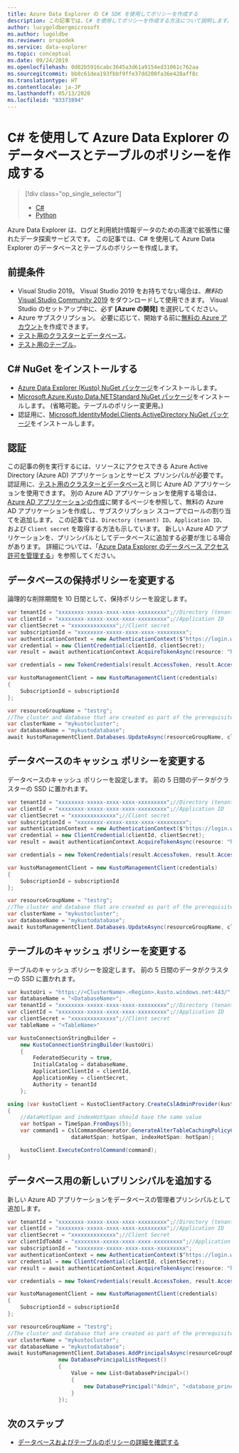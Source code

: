 ```yaml
---
title: Azure Data Explorer の C# SDK を使用してポリシーを作成する
description: この記事では、C# を使用してポリシーを作成する方法について説明します。
author: lucygoldbergmicrosoft
ms.author: lugoldbe
ms.reviewer: orspodek
ms.service: data-explorer
ms.topic: conceptual
ms.date: 09/24/2019
ms.openlocfilehash: 0d02b5916cabc3645a3d61a9154ed31061c762aa
ms.sourcegitcommit: bb8c61dea193fbbf9ffe37dd200fa36e428aff8c
ms.translationtype: HT
ms.contentlocale: ja-JP
ms.lasthandoff: 05/13/2020
ms.locfileid: "83373894"
---
```

# <a name="create-database-and-table-policies-for-azure-data-explorer-by-using-c"></a>C# を使用して Azure Data Explorer のデータベースとテーブルのポリシーを作成する

> [!div class="op_single_selector"]
> * [C#](database-table-policies-csharp.md)
> * [Python](database-table-policies-python.md)
>

Azure Data Explorer は、ログと利用統計情報データのための高速で拡張性に優れたデータ探索サービスです。 この記事では、C# を使用して Azure Data Explorer のデータベースとテーブルのポリシーを作成します。

## <a name="prerequisites"></a>前提条件

* Visual Studio 2019。 Visual Studio 2019 をお持ちでない場合は、*無料*の [Visual Studio Community 2019](https://www.visualstudio.com/downloads/) をダウンロードして使用できます。 Visual Studio のセットアップ中に、必ず **[Azure の開発]** を選択してください。
* Azure サブスクリプション。 必要に応じて、開始する前に[無料の Azure アカウント](https://azure.microsoft.com/free/)を作成できます。
* [テスト用のクラスターとデータベース](create-cluster-database-csharp.md)。
* [テスト用のテーブル](net-standard-ingest-data.md#create-a-table-on-your-test-cluster)。

## <a name="install-c-nuget"></a>C# NuGet をインストールする

* [Azure Data Explorer (Kusto) NuGet パッケージ](https://www.nuget.org/packages/Microsoft.Azure.Management.Kusto/)をインストールします。
* [Microsoft.Azure.Kusto.Data.NETStandard NuGet パッケージ](https://www.nuget.org/packages/Microsoft.Azure.Kusto.Data.NETStandard/)をインストールします。 (省略可能。テーブルのポリシー変更用。)
* 認証用に、[Microsoft.IdentityModel.Clients.ActiveDirectory NuGet パッケージ](https://www.nuget.org/packages/Microsoft.IdentityModel.Clients.ActiveDirectory/)をインストールします。

## <a name="authentication"></a>認証
この記事の例を実行するには、リソースにアクセスできる Azure Active Directory (Azure AD) アプリケーションとサービス プリンシパルが必要です。 認証用に、[テスト用のクラスターとデータベース](create-cluster-database-csharp.md#authentication)と同じ Azure AD アプリケーションを使用できます。 別の Azure AD アプリケーションを使用する場合は、[Azure AD アプリケーションの作成](https://docs.microsoft.com/azure/active-directory/develop/howto-create-service-principal-portal)に関するページを参照して、無料の Azure AD アプリケーションを作成し、サブスクリプション スコープでロールの割り当てを追加します。 この記事では、`Directory (tenant) ID`、`Application ID`、および `Client secret` を取得する方法も示しています。 新しい Azure AD アプリケーションを、プリンシパルとしてデータベースに追加する必要が生じる場合があります。 詳細については、「[Azure Data Explorer のデータベース アクセス許可を管理する](manage-database-permissions.md)」を参照してください。

## <a name="alter-database-retention-policy"></a>データベースの保持ポリシーを変更する
論理的な削除期間を 10 日間として、保持ポリシーを設定します。
    
```csharp
var tenantId = "xxxxxxxx-xxxxx-xxxx-xxxx-xxxxxxxxx";//Directory (tenant) ID
var clientId = "xxxxxxxx-xxxxx-xxxx-xxxx-xxxxxxxxx";//Application ID
var clientSecret = "xxxxxxxxxxxxxx";//Client secret
var subscriptionId = "xxxxxxxx-xxxxx-xxxx-xxxx-xxxxxxxxx";
var authenticationContext = new AuthenticationContext($"https://login.windows.net/{tenantId}");
var credential = new ClientCredential(clientId, clientSecret);
var result = await authenticationContext.AcquireTokenAsync(resource: "https://management.core.windows.net/", clientCredential: credential);

var credentials = new TokenCredentials(result.AccessToken, result.AccessTokenType);

var kustoManagementClient = new KustoManagementClient(credentials)
{
    SubscriptionId = subscriptionId
};

var resourceGroupName = "testrg";
//The cluster and database that are created as part of the prerequisites
var clusterName = "mykustocluster";
var databaseName = "mykustodatabase";
await kustoManagementClient.Databases.UpdateAsync(resourceGroupName, clusterName, databaseName, new DatabaseUpdate(softDeletePeriod: TimeSpan.FromDays(10)));
```

## <a name="alter-database-cache-policy"></a>データベースのキャッシュ ポリシーを変更する
データベースのキャッシュ ポリシーを設定します。 前の 5 日間のデータがクラスターの SSD に置かれます。

```csharp
var tenantId = "xxxxxxxx-xxxxx-xxxx-xxxx-xxxxxxxxx";//Directory (tenant) ID
var clientId = "xxxxxxxx-xxxxx-xxxx-xxxx-xxxxxxxxx";//Application ID
var clientSecret = "xxxxxxxxxxxxxx";//Client secret
var subscriptionId = "xxxxxxxx-xxxxx-xxxx-xxxx-xxxxxxxxx";
var authenticationContext = new AuthenticationContext($"https://login.windows.net/{tenantId}");
var credential = new ClientCredential(clientId, clientSecret);
var result = await authenticationContext.AcquireTokenAsync(resource: "https://management.core.windows.net/", clientCredential: credential);

var credentials = new TokenCredentials(result.AccessToken, result.AccessTokenType);

var kustoManagementClient = new KustoManagementClient(credentials)
{
    SubscriptionId = subscriptionId
};

var resourceGroupName = "testrg";
//The cluster and database that are created as part of the prerequisites
var clusterName = "mykustocluster";
var databaseName = "mykustodatabase";
await kustoManagementClient.Databases.UpdateAsync(resourceGroupName, clusterName, databaseName, new DatabaseUpdate(hotCachePeriod: TimeSpan.FromDays(5)));
```

## <a name="alter-table-cache-policy"></a>テーブルのキャッシュ ポリシーを変更する
テーブルのキャッシュ ポリシーを設定します。 前の 5 日間のデータがクラスターの SSD に置かれます。

```csharp
var kustoUri = "https://<ClusterName>.<Region>.kusto.windows.net:443/";
var databaseName = "<DatabaseName>";
var tenantId = "xxxxxxxx-xxxxx-xxxx-xxxx-xxxxxxxxx";//Directory (tenant) ID
var clientId = "xxxxxxxx-xxxxx-xxxx-xxxx-xxxxxxxxx";//Application ID
var clientSecret = "xxxxxxxxxxxxxx";//Client secret
var tableName = "<TableName>"

var kustoConnectionStringBuilder =
    new KustoConnectionStringBuilder(kustoUri)
    {
        FederatedSecurity = true,
        InitialCatalog = databaseName,
        ApplicationClientId = clientId,
        ApplicationKey = clientSecret,
        Authority = tenantId
    };

using (var kustoClient = KustoClientFactory.CreateCslAdminProvider(kustoConnectionStringBuilder))
{
    //dataHotSpan and indexHotSpan should have the same value
    var hotSpan = TimeSpan.FromDays(5);
    var command1 = CslCommandGenerator.GenerateAlterTableCachingPolicyCommand(tableName: tableName,
                    dataHotSpan: hotSpan, indexHotSpan: hotSpan);

    kustoClient.ExecuteControlCommand(command);
}
```

## <a name="add-a-new-principal-for-the-database"></a>データベース用の新しいプリンシパルを追加する
新しい Azure AD アプリケーションをデータベースの管理者プリンシパルとして追加します。

```csharp
var tenantId = "xxxxxxxx-xxxxx-xxxx-xxxx-xxxxxxxxx";//Directory (tenant) ID
var clientId = "xxxxxxxx-xxxxx-xxxx-xxxx-xxxxxxxxx";//Application ID
var clientSecret = "xxxxxxxxxxxxxx";//Client Secret
var clientIdToAdd = "xxxxxxxx-xxxxx-xxxx-xxxx-xxxxxxxxx";//Application ID
var subscriptionId = "xxxxxxxx-xxxxx-xxxx-xxxx-xxxxxxxxx";
var authenticationContext = new AuthenticationContext($"https://login.windows.net/{tenantId}");
var credential = new ClientCredential(clientId, clientSecret);
var result = await authenticationContext.AcquireTokenAsync(resource: "https://management.core.windows.net/", clientCredential: credential);

var credentials = new TokenCredentials(result.AccessToken, result.AccessTokenType);

var kustoManagementClient = new KustoManagementClient(credentials)
{
    SubscriptionId = subscriptionId
};

var resourceGroupName = "testrg";
//The cluster and database that are created as part of the prerequisites
var clusterName = "mykustocluster";
var databaseName = "mykustodatabase";
await kustoManagementClient.Databases.AddPrincipalsAsync(resourceGroupName, clusterName, databaseName,
                new DatabasePrincipalListRequest()
                {
                    Value = new List<DatabasePrincipal>()
                    {
                        new DatabasePrincipal("Admin", "<database_principle_name>", "App", appId: clientIdToAdd, tenantName:tenantId)
                    }
                });
```
## <a name="next-steps"></a>次のステップ

* [データベースおよびテーブルのポリシーの詳細を確認する](kusto/management/policies.md)
